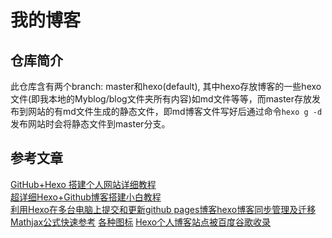 # 我的博客
## 仓库简介
此仓库含有两个branch: master和hexo(default), 其中hexo存放博客的一些hexo文件(即我本地的Myblog/blog文件夹所有内容)如md文件等等，而master存放发布到网站的有md文件生成的静态文件，即md博客文件写好后通过命令`hexo g -d`发布网站时会将静态文件到master分支。
## 参考文章
[GitHub+Hexo 搭建个人网站详细教程](https://zhuanlan.zhihu.com/p/26625249)  
[超详细Hexo+Github博客搭建小白教程](https://godweiyang.com/2018/04/13/hexo-blog/)  
[利用Hexo在多台电脑上提交和更新github pages博客](https://www.jianshu.com/p/0b1fccce74e0)[hexo博客同步管理及迁移](https://www.jianshu.com/p/fceaf373d797)  
[Mathjax公式快速参考](https://colobu.com/2014/08/17/MathJax-quick-reference/)
[各种图标](https://fontawesome.com/v4.7.0/icons/)
[Hexo个人博客站点被百度谷歌收录](https://blog.csdn.net/qq_32454537/article/details/79482914)


